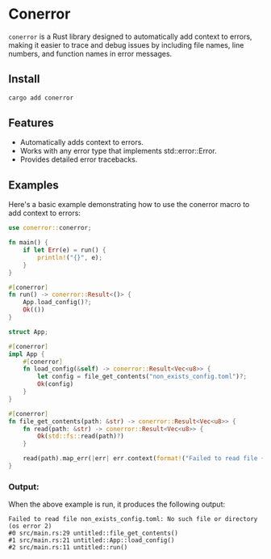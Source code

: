 # Conerror

`conerror` is a Rust library designed to automatically add context to errors, 
making it easier to trace and debug issues by including file names, line numbers, 
and function names in error messages.

## Install

```bash
cargo add conerror
```

## Features

- Automatically adds context to errors.
- Works with any error type that implements std::error::Error.
- Provides detailed error tracebacks.

## Examples

Here's a basic example demonstrating how to use the conerror macro to add context to errors:

```rust
use conerror::conerror;

fn main() {
    if let Err(e) = run() {
        println!("{}", e);
    }
}

#[conerror]
fn run() -> conerror::Result<()> {
    App.load_config()?;
    Ok(())
}

struct App;

#[conerror]
impl App {
    #[conerror]
    fn load_config(&self) -> conerror::Result<Vec<u8>> {
        let config = file_get_contents("non_exists_config.toml")?;
        Ok(config)
    }
}

#[conerror]
fn file_get_contents(path: &str) -> conerror::Result<Vec<u8>> {
    fn read(path: &str) -> conerror::Result<Vec<u8>> {
        Ok(std::fs::read(path)?)
    }

    read(path).map_err(|err| err.context(format!("Failed to read file {}", path)))
}
```

### Output:

When the above example is run, it produces the following output:

```
Failed to read file non_exists_config.toml: No such file or directory (os error 2)
#0 src/main.rs:29 untitled::file_get_contents()
#1 src/main.rs:21 untitled::App::load_config()
#2 src/main.rs:11 untitled::run()
```